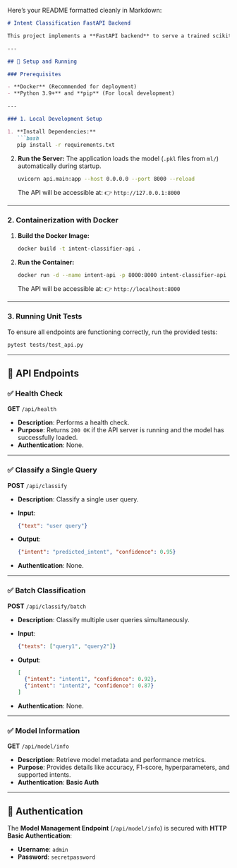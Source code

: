 Here’s your README formatted cleanly in Markdown:

````markdown
# Intent Classification FastAPI Backend

This project implements a **FastAPI backend** to serve a trained scikit-learn intent classification model, including essential features like health checks, batch processing, and authenticated model information retrieval.

---

## 🚀 Setup and Running

### Prerequisites

- **Docker** (Recommended for deployment)  
- **Python 3.9+** and **pip** (For local development)

---

### 1. Local Development Setup

1. **Install Dependencies:**
   ```bash
   pip install -r requirements.txt
````

2. **Run the Server:**
   The application loads the model (`.pkl` files from `ml/`) automatically during startup.

   ```bash
   uvicorn api.main:app --host 0.0.0.0 --port 8000 --reload
   ```

   The API will be accessible at:
   👉 `http://127.0.0.1:8000`

---

### 2. Containerization with Docker

1. **Build the Docker Image:**

   ```bash
   docker build -t intent-classifier-api .
   ```

2. **Run the Container:**

   ```bash
   docker run -d --name intent-api -p 8000:8000 intent-classifier-api
   ```

   The API will be accessible at:
   👉 `http://localhost:8000`

---

### 3. Running Unit Tests

To ensure all endpoints are functioning correctly, run the provided tests:

```bash
pytest tests/test_api.py
```

---

## 📡 API Endpoints

### ✅ Health Check

**GET** `/api/health`

* **Description**: Performs a health check.
* **Purpose**: Returns `200 OK` if the API server is running and the model has successfully loaded.
* **Authentication**: None.

---

### ✅ Classify a Single Query

**POST** `/api/classify`

* **Description**: Classify a single user query.
* **Input**:

  ```json
  {"text": "user query"}
  ```
* **Output**:

  ```json
  {"intent": "predicted_intent", "confidence": 0.95}
  ```
* **Authentication**: None.

---

### ✅ Batch Classification

**POST** `/api/classify/batch`

* **Description**: Classify multiple user queries simultaneously.
* **Input**:

  ```json
  {"texts": ["query1", "query2"]}
  ```
* **Output**:

  ```json
  [
    {"intent": "intent1", "confidence": 0.92},
    {"intent": "intent2", "confidence": 0.87}
  ]
  ```
* **Authentication**: None.

---

### ✅ Model Information

**GET** `/api/model/info`

* **Description**: Retrieve model metadata and performance metrics.
* **Purpose**: Provides details like accuracy, F1-score, hyperparameters, and supported intents.
* **Authentication**: **Basic Auth**

---

## 🔐 Authentication

The **Model Management Endpoint** (`/api/model/info`) is secured with **HTTP Basic Authentication**:

* **Username**: `admin`
* **Password**: `secretpassword`

```

```
